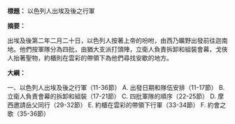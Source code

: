 **標題：** 以色列人出埃及後之行軍

**摘要：**

出埃及後第二年二月二十日，以色列人按著上帝的吩咐，由西乃曠野出發前往迦南地。他們按軍隊分為四批，由猶大支派打頭陣，立衛人負責拆卸和組裝會幕，戈俠人抬著聖物，約櫃則在雲彩的帶領下為他們尋找安歇的地方。

**大綱：**

一、以色列人出埃及後之行軍（11-36節）
    A. 出發日期和隊伍安排（11-17節）
    B. 立衛人負責會幕的拆卸和組裝（17-21節）
    C. 四批軍隊的順序（22-25節）
    D. 摩西邀請岳父同行（29-32節）
    E. 約櫃在雲彩的帶領下行軍（33-34節）
    F. 約會之歌（35-36節）